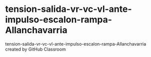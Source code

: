 # tension-salida-vr-vc-vl-ante-impulso-escalon-rampa-Allanchavarria
tension-salida-vr-vc-vl-ante-impulso-escalon-rampa-Allanchavarria created by GitHub Classroom
